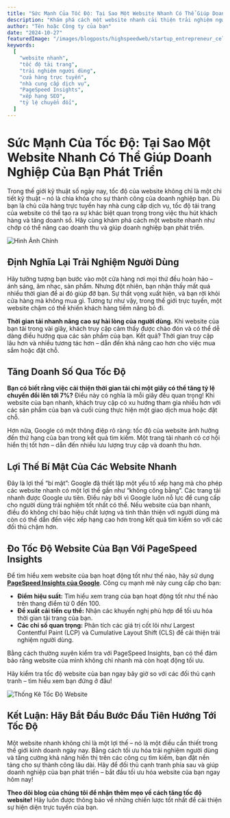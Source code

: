 ```yaml
---
title: "Sức Mạnh Của Tốc Độ: Tại Sao Một Website Nhanh Có Thể Giúp Doanh Nghiệp Của Bạn Phát Triển"
description: "Khám phá cách một website nhanh cải thiện trải nghiệm người dùng và tăng doanh số bán hàng của bạn."
author: "Tên hoặc Công ty của bạn"
date: "2024-10-27"
featuredImage: "/images/blogposts/highspeedweb/startup_entrepreneur_celebrating.jpg"
keywords:
  [
    "website nhanh",
    "tốc độ tải trang",
    "trải nghiệm người dùng",
    "cửa hàng trực tuyến",
    "nhà cung cấp dịch vụ",
    "PageSpeed Insights",
    "xếp hạng SEO",
    "tỷ lệ chuyển đổi",
  ]
---
```


# Sức Mạnh Của Tốc Độ: Tại Sao Một Website Nhanh Có Thể Giúp Doanh Nghiệp Của Bạn Phát Triển

Trong thế giới kỹ thuật số ngày nay, tốc độ của website không chỉ là một chi tiết kỹ thuật – nó là chìa khóa cho sự thành công của doanh nghiệp bạn. Dù bạn là chủ cửa hàng trực tuyến hay nhà cung cấp dịch vụ, tốc độ tải trang của website có thể tạo ra sự khác biệt quan trọng trong việc thu hút khách hàng và tăng doanh số. Hãy cùng khám phá cách một website nhanh như chớp có thể nâng cao doanh thu và giúp doanh nghiệp bạn phát triển.

![Hình Ảnh Chính](/images/blogposts/highspeedweb/startup_entrepreneur_celebrating.jpg)

## Định Nghĩa Lại Trải Nghiệm Người Dùng

Hãy tưởng tượng bạn bước vào một cửa hàng nơi mọi thứ đều hoàn hảo – ánh sáng, âm nhạc, sản phẩm. Nhưng đột nhiên, bạn nhận thấy mất quá nhiều thời gian để ai đó giúp đỡ bạn. Sự thất vọng xuất hiện, và bạn rời khỏi cửa hàng mà không mua gì. Tương tự như vậy, trong thế giới trực tuyến, một website chậm có thể khiến khách hàng tiềm năng bỏ đi.

**Thời gian tải nhanh nâng cao sự hài lòng của người dùng.** Khi website của bạn tải trong vài giây, khách truy cập cảm thấy được chào đón và có thể dễ dàng điều hướng qua các sản phẩm của bạn. Kết quả? Thời gian truy cập lâu hơn và nhiều tương tác hơn – dẫn đến khả năng cao hơn cho việc mua sắm hoặc đặt chỗ.

## Tăng Doanh Số Qua Tốc Độ

**Bạn có biết rằng việc cải thiện thời gian tải chỉ một giây có thể tăng tỷ lệ chuyển đổi lên tới 7%?** Điều này có nghĩa là mỗi giây đều quan trọng! Khi website của bạn nhanh, khách truy cập có xu hướng tham gia nhiều hơn với các sản phẩm của bạn và cuối cùng thực hiện một giao dịch mua hoặc đặt chỗ.

Hơn nữa, Google có một thông điệp rõ ràng: tốc độ của website ảnh hưởng đến thứ hạng của bạn trong kết quả tìm kiếm. Một trang tải nhanh có cơ hội hiển thị tốt hơn – dẫn đến nhiều lưu lượng truy cập và doanh thu hơn.

## Lợi Thế Bí Mật Của Các Website Nhanh

Đây là lợi thế “bí mật”: Google đã thiết lập một yếu tố xếp hạng mà cho phép các website nhanh có một lợi thế gần như “không công bằng”. Các trang tải nhanh được Google ưu tiên. Điều này bởi vì Google luôn nỗ lực để cung cấp cho người dùng trải nghiệm tốt nhất có thể. Nếu website của bạn nhanh, điều đó không chỉ báo hiệu chất lượng và tính thân thiện với người dùng mà còn có thể dẫn đến việc xếp hạng cao hơn trong kết quả tìm kiếm so với các đối thủ chậm hơn.

## Đo Tốc Độ Website Của Bạn Với PageSpeed Insights

Để tìm hiểu xem website của bạn hoạt động tốt như thế nào, hãy sử dụng [**PageSpeed Insights của Google**](https://pagespeed.web.dev/). Công cụ mạnh mẽ này cung cấp cho bạn:

- **Điểm hiệu suất:** Tìm hiểu xem trang của bạn hoạt động tốt như thế nào trên thang điểm từ 0 đến 100.
- **Đề xuất cải tiến cụ thể:** Nhận các khuyến nghị phù hợp để tối ưu hóa thời gian tải trang của bạn.
- **Các chỉ số quan trọng:** Phân tích các giá trị cốt lõi như Largest Contentful Paint (LCP) và Cumulative Layout Shift (CLS) để cải thiện trải nghiệm người dùng.

Bằng cách thường xuyên kiểm tra với PageSpeed Insights, bạn có thể đảm bảo rằng website của mình không chỉ nhanh mà còn hoạt động tối ưu.

Hãy kiểm tra tốc độ website của bạn ngay bây giờ so với các đối thủ cạnh tranh – tìm hiểu xem bạn đứng ở đâu!

![Thống Kê Tốc Độ Website](/images/blogposts/highspeedweb/websitestats.jpg)

## Kết Luận: Hãy Bắt Đầu Bước Đầu Tiên Hướng Tới Tốc Độ

Một website nhanh không chỉ là một lợi thế – nó là một điều cần thiết trong thế giới kinh doanh ngày nay. Bằng cách tối ưu hóa trải nghiệm người dùng và tăng cường khả năng hiển thị trên các công cụ tìm kiếm, bạn đặt nền tảng cho sự thành công lâu dài. Hãy để đối thủ cạnh tranh phía sau và giúp doanh nghiệp của bạn phát triển – bắt đầu tối ưu hóa website của bạn ngay hôm nay!

**Theo dõi blog của chúng tôi để nhận thêm mẹo về cách tăng tốc độ website!** Hãy luôn được thông báo về những chiến lược tốt nhất để cải thiện sự hiện diện trực tuyến của bạn.
